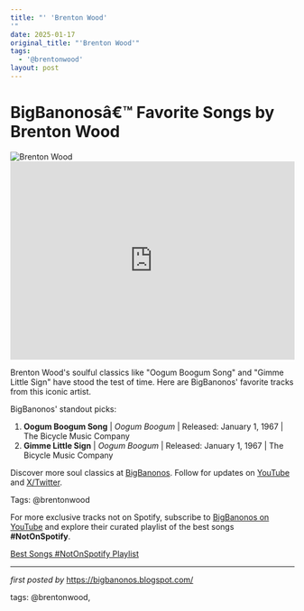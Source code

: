 ```yaml
---
title: "' 'Brenton Wood'
'"
date: 2025-01-17
original_title: "'Brenton Wood'"
tags:
  - '@brentonwood'
layout: post
---
```

<!-- Title of the Post -->
<h1 >BigBanonosâ€™ Favorite Songs by Brenton Wood</h1> <!-- Featured Image -->
<div > <img src="https://i.scdn.co/image/ab67616d0000b273af82af61a16d677bf22f37a1" alt="Brenton Wood">
</div> <!-- Spotify Embed -->
<div > <iframe src="https://open.spotify.com/embed/playlist/21gQVLqka64kas1st6HoqH?utm_source=generator" width="100%" height="352" frameBorder="0" allowfullscreen="" allow="autoplay; clipboard-write; encrypted-media; fullscreen; picture-in-picture" loading="lazy"></iframe>
</div> <!-- Introductory Text -->
<p >Brenton Wood's soulful classics like "Oogum Boogum Song" and "Gimme Little Sign" have stood the test of time. Here are BigBanonos' favorite tracks from this iconic artist.</p> <!-- Song Highlights -->
<div > <p>BigBanonos' standout picks:</p> <ol> <li><strong>Oogum Boogum Song</strong> | <em>Oogum Boogum</em> | Released: January 1, 1967 | The Bicycle Music Company</li> <li><strong>Gimme Little Sign</strong> | <em>Oogum Boogum</em> | Released: January 1, 1967 | The Bicycle Music Company</li> </ol>
</div> <!-- Footer Links -->
<div > <p>Discover more soul classics at <a href="https://bigbanonos.blogspot.com/" target="_blank">BigBanonos</a>. Follow for updates on <a href="https://www.youtube.com/@BigBanonos" target="_blank">YouTube</a> and <a href="https://x.com/bigbanonos" target="_blank">X/Twitter</a>.</p>
</div> <!-- Tags -->
<p >Tags: @brentonwood</p>


<!--Subscribe and Playlist Links-->
<div>
    <p>For more exclusive tracks not on Spotify, subscribe to <a href="https://www.youtube.com/@BigBanonos" target="_blank">BigBanonos on YouTube</a> and explore their curated playlist of the best songs <strong>#NotOnSpotify</strong>.</p>
    <p><a href="https://www.youtube.com/playlist?list=PLtuNtuTatqI0kFahUCbtbfenC_ET5O_tr" target="_blank">Best Songs #NotOnSpotify Playlist<br /></a></p></div>

<hr />

<p><em>first posted by</em> <a href="https://bigbanonos.blogspot.com/" rel="noopener" target="_new">https://bigbanonos.blogspot.com/</a></p>

<p>tags: @brentonwood,</p>
